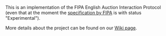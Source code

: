 This is an implementation of the FIPA English Auction Interaction Protocol (even that at the moment the [specification by FIPA](http://www.fipa.org/specs/fipa00031/XC00031F.html) is with status "Experimental").

More details about the project can be found on our [Wiki page](EnglishDescriptionDraft.md).